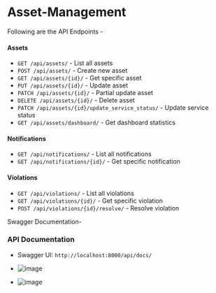 # Asset-Management

Following are the API Endpoints -


#### Assets
- `GET /api/assets/` - List all assets
- `POST /api/assets/` - Create new asset
- `GET /api/assets/{id}/` - Get specific asset
- `PUT /api/assets/{id}/` - Update asset
- `PATCH /api/assets/{id}/` - Partial update asset
- `DELETE /api/assets/{id}/` - Delete asset
- `PATCH /api/assets/{id}/update_service_status/` - Update service status
- `GET /api/assets/dashboard/` - Get dashboard statistics

#### Notifications
- `GET /api/notifications/` - List all notifications
- `GET /api/notifications/{id}/` - Get specific notification

#### Violations
- `GET /api/violations/` - List all violations
- `GET /api/violations/{id}/` - Get specific violation
- `POST /api/violations/{id}/resolve/` - Resolve violation

Swagger Documentation-

### API Documentation
- Swagger UI: `http://localhost:8000/api/docs/`

- ![image](https://github.com/user-attachments/assets/3bc73dda-29b7-45f4-b131-653e1d59c767)
- ![image](https://github.com/user-attachments/assets/17f4794a-f682-4c2c-a464-90a2a7523110)

